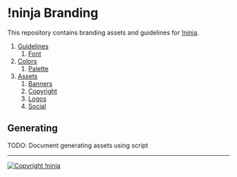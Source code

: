 # !ninja Branding

This repository contains branding assets and guidelines for [!ninja](https://not.ninja).

1. [Guidelines](https://github.com/NotNinja/branding/blob/master/docs/guidelines.md)
   1. [Font](https://github.com/NotNinja/branding/blob/master/docs/guidelines.md#font)
2. [Colors](https://github.com/NotNinja/branding/blob/master/docs/colors.md)
   1. [Palette](https://github.com/NotNinja/branding/blob/master/docs/colors.md#palette)
3. [Assets](https://github.com/NotNinja/branding/blob/master/docs/assets.md)
   1. [Banners](https://github.com/NotNinja/branding/blob/master/docs/assets.md#banners)
   2. [Copyright](https://github.com/NotNinja/branding/blob/master/docs/assets.md#copyright)
   3. [Logos](https://github.com/NotNinja/branding/blob/master/docs/assets.md#logos)
   4. [Social](https://github.com/NotNinja/branding/blob/master/docs/assets.md#social)

## Generating

TODO: Document generating assets using script

---

[![Copyright !ninja](https://cdn.rawgit.com/NotNinja/branding/master/assets/copyright/base/not-ninja-copyright-372x50.png)](https://not.ninja)
